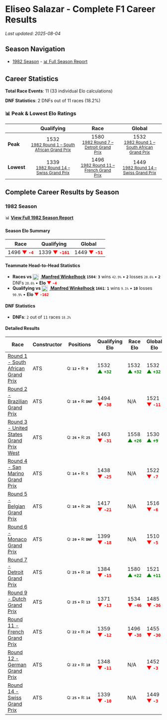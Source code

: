 # Eliseo Salazar - Complete F1 Career Results

*Last updated: 2025-08-04*

## Season Navigation

- [1982 Season](#1982-season) - [📊 Full Season Report](../seasons/1982-season-report)

## Career Statistics

**Total Race Events**: 11 (33 individual Elo calculations)

**DNF Statistics**: 2 DNFs out of 11 races (18.2%)

### 📊 Peak & Lowest Elo Ratings

| &nbsp; | Qualifying | Race | Global |
|-------|------------|------|--------|
| **Peak** | <center> 1532 <br/><small> [1982 Round 1 – South African Grand Prix](../seasons/1982-season-report#round-1-south-african-grand-prix) </small></center> | <center> 1580 <br/><small> [1982 Round 7 – Detroit Grand Prix](../seasons/1982-season-report#round-7-detroit-grand-prix) </small></center> | <center> 1532  <br/><small> [1982 Round 1 – South African Grand Prix](../seasons/1982-season-report#round-1-south-african-grand-prix) </small></center> |
| **Lowest** | <center> 1339 <br/><small> [1982 Round 14 – Swiss Grand Prix](../seasons/1982-season-report#round-14-swiss-grand-prix) </small></center> | <center> 1496 <br/><small> [1982 Round 11 – French Grand Prix](../seasons/1982-season-report#round-11-french-grand-prix) </small></center> | <center> 1449 <br/><small> [1982 Round 14 – Swiss Grand Prix](../seasons/1982-season-report#round-14-swiss-grand-prix) </small></center> |


## Complete Career Results by Season

### 1982 Season

📊 **[View Full 1982 Season Report](../seasons/1982-season-report)**

#### Season Elo Summary

| Race | Qualifying | Global |
|------|------------|--------|
| 1496 **<span style="color: red;">▼&nbsp;`-4`</span>** | 1339 **<span style="color: red;">▼&nbsp;`-161`</span>** | 1449 **<span style="color: red;">▼&nbsp;`-51`</span>** |

#### Teammate Head-to-Head Statistics

- **Races vs [<img src="https://upload.wikimedia.org/wikipedia/commons/b/ba/Flag_of_Germany.svg" alt="Germany" width="20" height="auto" style="vertical-align: middle; margin-right: 5px;" onerror="this.outerHTML='🇩🇪'; this.style.marginRight='5px';"/> Manfred Winkelhock](manfred-winkelhock) `1504`**: **`3`** wins <small>`42.9%`</small> • **`2`** losses <small>`28.6%`</small> • **`2`** DNFs <small>`28.6%`</small> • **Elo <span style="color: red;">▼&nbsp;`-4`</span>**
- **Qualifying vs [<img src="https://upload.wikimedia.org/wikipedia/commons/b/ba/Flag_of_Germany.svg" alt="Germany" width="20" height="auto" style="vertical-align: middle; margin-right: 5px;" onerror="this.outerHTML='🇩🇪'; this.style.marginRight='5px';"/> Manfred Winkelhock](manfred-winkelhock) `1661`**: **`1`** wins <small>`9.1%`</small> • **`10`** losses <small>`90.9%`</small> • **Elo <span style="color: red;">▼&nbsp;`-162`</span>**

#### DNF Statistics

- **DNFs**: `2` out of `11` races <small>`18.2%`</small>

#### Detailed Results

| Race | Constructor | Positions | Qualifying Elo | Race Elo | Global Elo | Teammate |
|------|-------------|-----------|----------------|----------|------------|----------|
| [Round 1 - South African Grand Prix](../seasons/1982-season-report#round-1-south-african-grand-prix) | ATS | <small>Q:&nbsp;**`12`**&nbsp;•&nbsp;R:&nbsp;**`9`**</small> | 1532 **<span style="color: green;">▲&nbsp;`+32`</span>** | 1532 **<span style="color: green;">▲&nbsp;`+32`</span>** | 1532 **<span style="color: green;">▲&nbsp;`+32`</span>** | [<img src="https://upload.wikimedia.org/wikipedia/commons/b/ba/Flag_of_Germany.svg" alt="Germany" width="20" height="auto" style="vertical-align: middle; margin-right: 5px;" onerror="this.outerHTML='🇩🇪'; this.style.marginRight='5px';"/> Manfred Winkelhock](manfred-winkelhock)<br/><small>Q:&nbsp;**`20`**&nbsp;•&nbsp;R:&nbsp;**`10`**</small> |
| [Round 2 - Brazilian Grand Prix](../seasons/1982-season-report#round-2-brazilian-grand-prix) | ATS | <small>Q:&nbsp;**`18`**&nbsp;•&nbsp;R:&nbsp;**`DNF`**</small> | 1494 **<span style="color: red;">▼&nbsp;`-38`</span>** | N/A | 1521 **<span style="color: red;">▼&nbsp;`-11`</span>** | [<img src="https://upload.wikimedia.org/wikipedia/commons/b/ba/Flag_of_Germany.svg" alt="Germany" width="20" height="auto" style="vertical-align: middle; margin-right: 5px;" onerror="this.outerHTML='🇩🇪'; this.style.marginRight='5px';"/> Manfred Winkelhock](manfred-winkelhock)<br/><small>Q:&nbsp;**`15`**&nbsp;•&nbsp;R:&nbsp;**`5`**</small> |
| [Round 3 - United States Grand Prix West](../seasons/1982-season-report#round-3-united-states-grand-prix-west) | ATS | <small>Q:&nbsp;**`26`**&nbsp;•&nbsp;R:&nbsp;**`25`**</small> | 1463 **<span style="color: red;">▼&nbsp;`-31`</span>** | 1558 **<span style="color: green;">▲&nbsp;`+26`</span>** | 1530 **<span style="color: green;">▲&nbsp;`+9`</span>** | [<img src="https://upload.wikimedia.org/wikipedia/commons/b/ba/Flag_of_Germany.svg" alt="Germany" width="20" height="auto" style="vertical-align: middle; margin-right: 5px;" onerror="this.outerHTML='🇩🇪'; this.style.marginRight='5px';"/> Manfred Winkelhock](manfred-winkelhock)<br/><small>Q:&nbsp;**`25`**&nbsp;•&nbsp;R:&nbsp;**`26`**</small> |
| [Round 4 - San Marino Grand Prix](../seasons/1982-season-report#round-4-san-marino-grand-prix) | ATS | <small>Q:&nbsp;**`14`**&nbsp;•&nbsp;R:&nbsp;**`5`**</small> | 1438 **<span style="color: red;">▼&nbsp;`-25`</span>** | N/A | 1522 **<span style="color: red;">▼&nbsp;`-7`</span>** | [<img src="https://upload.wikimedia.org/wikipedia/commons/b/ba/Flag_of_Germany.svg" alt="Germany" width="20" height="auto" style="vertical-align: middle; margin-right: 5px;" onerror="this.outerHTML='🇩🇪'; this.style.marginRight='5px';"/> Manfred Winkelhock](manfred-winkelhock)<br/><small>Q:&nbsp;**`12`**&nbsp;•&nbsp;R:&nbsp;**`DNF`**</small> |
| [Round 5 - Belgian Grand Prix](../seasons/1982-season-report#round-5-belgian-grand-prix) | ATS | <small>Q:&nbsp;**`18`**&nbsp;•&nbsp;R:&nbsp;**`26`**</small> | 1417 **<span style="color: red;">▼&nbsp;`-21`</span>** | N/A | 1516 **<span style="color: red;">▼&nbsp;`-6`</span>** | [<img src="https://upload.wikimedia.org/wikipedia/commons/b/ba/Flag_of_Germany.svg" alt="Germany" width="20" height="auto" style="vertical-align: middle; margin-right: 5px;" onerror="this.outerHTML='🇩🇪'; this.style.marginRight='5px';"/> Manfred Winkelhock](manfred-winkelhock)<br/><small>Q:&nbsp;**`12`**&nbsp;•&nbsp;R:&nbsp;**`DNF`**</small> |
| [Round 6 - Monaco Grand Prix](../seasons/1982-season-report#round-6-monaco-grand-prix) | ATS | <small>Q:&nbsp;**`20`**&nbsp;•&nbsp;R:&nbsp;**`DNF`**</small> | 1399 **<span style="color: red;">▼&nbsp;`-18`</span>** | N/A | 1510 **<span style="color: red;">▼&nbsp;`-5`</span>** | [<img src="https://upload.wikimedia.org/wikipedia/commons/b/ba/Flag_of_Germany.svg" alt="Germany" width="20" height="auto" style="vertical-align: middle; margin-right: 5px;" onerror="this.outerHTML='🇩🇪'; this.style.marginRight='5px';"/> Manfred Winkelhock](manfred-winkelhock)<br/><small>Q:&nbsp;**`14`**&nbsp;•&nbsp;R:&nbsp;**`DNF`**</small> |
| [Round 7 - Detroit Grand Prix](../seasons/1982-season-report#round-7-detroit-grand-prix) | ATS | <small>Q:&nbsp;**`25`**&nbsp;•&nbsp;R:&nbsp;**`18`**</small> | 1384 **<span style="color: red;">▼&nbsp;`-15`</span>** | 1580 **<span style="color: green;">▲&nbsp;`+22`</span>** | 1521 **<span style="color: green;">▲&nbsp;`+11`</span>** | [<img src="https://upload.wikimedia.org/wikipedia/commons/b/ba/Flag_of_Germany.svg" alt="Germany" width="20" height="auto" style="vertical-align: middle; margin-right: 5px;" onerror="this.outerHTML='🇩🇪'; this.style.marginRight='5px';"/> Manfred Winkelhock](manfred-winkelhock)<br/><small>Q:&nbsp;**`5`**&nbsp;•&nbsp;R:&nbsp;**`23`**</small> |
| [Round 9 - Dutch Grand Prix](../seasons/1982-season-report#round-9-dutch-grand-prix) | ATS | <small>Q:&nbsp;**`25`**&nbsp;•&nbsp;R:&nbsp;**`13`**</small> | 1371 **<span style="color: red;">▼&nbsp;`-13`</span>** | 1534 **<span style="color: red;">▼&nbsp;`-46`</span>** | 1485 **<span style="color: red;">▼&nbsp;`-36`</span>** | [<img src="https://upload.wikimedia.org/wikipedia/commons/b/ba/Flag_of_Germany.svg" alt="Germany" width="20" height="auto" style="vertical-align: middle; margin-right: 5px;" onerror="this.outerHTML='🇩🇪'; this.style.marginRight='5px';"/> Manfred Winkelhock](manfred-winkelhock)<br/><small>Q:&nbsp;**`18`**&nbsp;•&nbsp;R:&nbsp;**`12`**</small> |
| [Round 11 - French Grand Prix](../seasons/1982-season-report#round-11-french-grand-prix) | ATS | <small>Q:&nbsp;**`22`**&nbsp;•&nbsp;R:&nbsp;**`24`**</small> | 1359 **<span style="color: red;">▼&nbsp;`-12`</span>** | 1496 **<span style="color: red;">▼&nbsp;`-38`</span>** | 1455 **<span style="color: red;">▼&nbsp;`-30`</span>** | [<img src="https://upload.wikimedia.org/wikipedia/commons/b/ba/Flag_of_Germany.svg" alt="Germany" width="20" height="auto" style="vertical-align: middle; margin-right: 5px;" onerror="this.outerHTML='🇩🇪'; this.style.marginRight='5px';"/> Manfred Winkelhock](manfred-winkelhock)<br/><small>Q:&nbsp;**`18`**&nbsp;•&nbsp;R:&nbsp;**`11`**</small> |
| [Round 12 - German Grand Prix](../seasons/1982-season-report#round-12-german-grand-prix) | ATS | <small>Q:&nbsp;**`22`**&nbsp;•&nbsp;R:&nbsp;**`18`**</small> | 1348 **<span style="color: red;">▼&nbsp;`-11`</span>** | N/A | 1452 **<span style="color: red;">▼&nbsp;`-3`</span>** | [<img src="https://upload.wikimedia.org/wikipedia/commons/b/ba/Flag_of_Germany.svg" alt="Germany" width="20" height="auto" style="vertical-align: middle; margin-right: 5px;" onerror="this.outerHTML='🇩🇪'; this.style.marginRight='5px';"/> Manfred Winkelhock](manfred-winkelhock)<br/><small>Q:&nbsp;**`16`**&nbsp;•&nbsp;R:&nbsp;**`DNF`**</small> |
| [Round 14 - Swiss Grand Prix](../seasons/1982-season-report#round-14-swiss-grand-prix) | ATS | <small>Q:&nbsp;**`25`**&nbsp;•&nbsp;R:&nbsp;**`14`**</small> | 1339 **<span style="color: red;">▼&nbsp;`-10`</span>** | N/A | 1449 **<span style="color: red;">▼&nbsp;`-3`</span>** | [<img src="https://upload.wikimedia.org/wikipedia/commons/b/ba/Flag_of_Germany.svg" alt="Germany" width="20" height="auto" style="vertical-align: middle; margin-right: 5px;" onerror="this.outerHTML='🇩🇪'; this.style.marginRight='5px';"/> Manfred Winkelhock](manfred-winkelhock)<br/><small>Q:&nbsp;**`20`**&nbsp;•&nbsp;R:&nbsp;**`DNF`**</small> |

